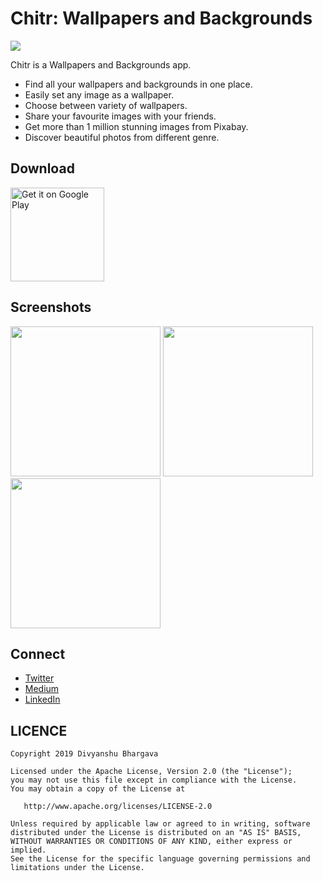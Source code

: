 # Chitr: Wallpapers and Backgrounds 
<img src="https://github.com/divyanshub024/chitr/blob/master/art/banner.png"/>

Chitr is a Wallpapers and Backgrounds app.
 - Find all your wallpapers and backgrounds in one place.
 - Easily set any image as a wallpaper.
 - Choose between variety of wallpapers.
 - Share your favourite images with your friends.
 - Get more than 1 million stunning images from Pixabay.
 - Discover beautiful photos from different genre.

## Download 
<a href='https://play.google.com/store/apps/details?id=com.divyanshu.chitr&pcampaignid=MKT-Other-global-all-co-prtnr-py-PartBadge-Mar2515-1'><img alt='Get it on Google Play' src='https://play.google.com/intl/en_us/badges/images/generic/en_badge_web_generic.png' height = 150/></a>

## Screenshots
<img src="https://github.com/divyanshub024/chitr/blob/master/art/screenshot%203.png" width = 240/> <img src="https://github.com/divyanshub024/chitr/blob/master/art/screenshot%206.png" width = 240/> <img src="https://github.com/divyanshub024/chitr/blob/master/art/screenshot%205.png" width = 240/>

## Connect
- [Twitter](https://twitter.com/divyanshub024)
- [Medium](https://medium.com/@divyanshub024)
- [LinkedIn](https://www.linkedin.com/in/divyanshub024/)

## LICENCE
```
Copyright 2019 Divyanshu Bhargava

Licensed under the Apache License, Version 2.0 (the "License");
you may not use this file except in compliance with the License.
You may obtain a copy of the License at

   http://www.apache.org/licenses/LICENSE-2.0

Unless required by applicable law or agreed to in writing, software
distributed under the License is distributed on an "AS IS" BASIS,
WITHOUT WARRANTIES OR CONDITIONS OF ANY KIND, either express or implied.
See the License for the specific language governing permissions and
limitations under the License.
```
